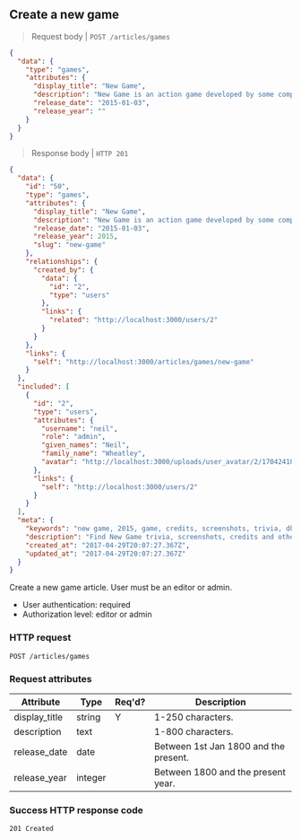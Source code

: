 ## <a name="games_create"></a>Create a new game

> Request body | `POST /articles/games`

```JSON
{
  "data": {
    "type": "games",
    "attributes": {
      "display_title": "New Game",
      "description": "New Game is an action game developed by some company or other.",
      "release_date": "2015-01-03",
      "release_year": ""
    }
  }
}
```

> Response body | `HTTP 201`

```JSON
{
  "data": {
    "id": "50",
    "type": "games",
    "attributes": {
      "display_title": "New Game",
      "description": "New Game is an action game developed by some company or other.",
      "release_date": "2015-01-03",
      "release_year": 2015,
      "slug": "new-game"
    },
    "relationships": {
      "created_by": {
        "data": {
          "id": "2",
          "type": "users"
        },
        "links": {
          "related": "http://localhost:3000/users/2"
        }
      }
    },
    "links": {
      "self": "http://localhost:3000/articles/games/new-game"
    }
  },
  "included": [
    {
      "id": "2",
      "type": "users",
      "attributes": {
        "username": "neil",
        "role": "admin",
        "given_names": "Neil",
        "family_name": "Wheatley",
        "avatar": "http://localhost:3000/uploads/user_avatar/2/1704241009.jpg"
      },
      "links": {
        "self": "http://localhost:3000/users/2"
      }
    }
  ],
  "meta": {
    "keywords": "new game, 2015, game, credits, screenshots, trivia, dbljump, video games, pc games, gaming",
    "description": "Find New Game trivia, screenshots, credits and other info at Dbljump, the video game reference.",
    "created_at": "2017-04-29T20:07:27.367Z",
    "updated_at": "2017-04-29T20:07:27.367Z"
  }
}
```

Create a new game article. User must be an editor or admin.

* User authentication: required
* Authorization level: editor or admin

### HTTP request

`POST /articles/games`

### Request attributes

Attribute | Type | Req'd? | Description
--------- | ---- | ------ | -----------
display_title | string | Y | 1-250 characters.
description | text | | 1-800 characters.
release_date | date | | Between 1st Jan 1800 and the present.
release_year | integer | | Between 1800 and the present year.

### Success HTTP response code

`201 Created`

